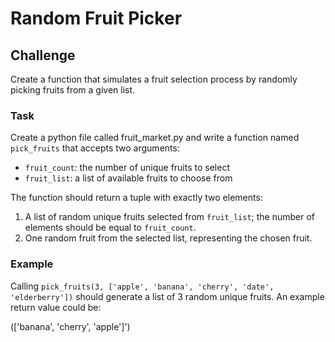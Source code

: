 # Random Fruit Picker

## Challenge

Create a function that simulates a fruit selection process by randomly picking fruits from a given list.

### Task

Create a python file called fruit_market.py and write a function named `pick_fruits` that accepts two arguments:

- `fruit_count`: the number of unique fruits to select
- `fruit_list`: a list of available fruits to choose from

The function should return a tuple with exactly two elements:

1. A list of random unique fruits selected from `fruit_list`; the number of elements should be equal to `fruit_count`.
2. One random fruit from the selected list, representing the chosen fruit.

### Example

Calling `pick_fruits(3, ['apple', 'banana', 'cherry', 'date', 'elderberry'])` should generate a list of 3 random unique fruits. 
An example return value could be:

(['banana', 'cherry', 'apple']')
